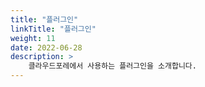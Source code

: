 ```yaml
---
title: "플러그인"
linkTitle: "플러그인"
weight: 11
date: 2022-06-28
description: >
    클라우드포레에서 사용하는 플러그인을 소개합니다.
---
```

